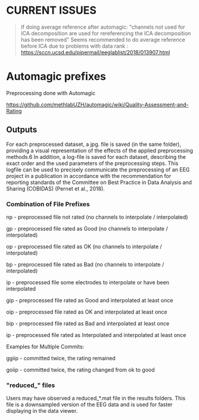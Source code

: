 # CURRENT ISSUES
> If doing average reference after automagic:   "channels not used for ICA decomposition are used for rereferencing the ICA decomposition has been removed"
Seems recommended to do average reference before ICA due to problems with data rank : https://sccn.ucsd.edu/pipermail/eeglablist/2018/013907.html





# Automagic prefixes
Preprocessing done with Automagic 

https://github.com/methlabUZH/automagic/wiki/Quality-Assessment-and-Rating


## Outputs 
For each preprocessed dataset, a jpg. file is saved (in the same folder), providing a visual representation of the effects of the applied preprocessing methods.6 In addition, a log-file is saved for each dataset, describing the exact order and the used parameters of the preprocessing steps. This logfile can be used to precisely communicate the preprocessing of an EEG project in a publication in accordance with the recommendation for reporting standards of the Committee on Best Practice in Data Analysis and Sharing (COBIDAS) (Pernet et al., 2018).

### Combination of File Prefixes

np - preprocessed file not rated (no channels to interpolate / interpolated) 

gp - preprocessed file rated as Good (no channels to interpolate / interpolated)

op - preprocessed file rated as OK (no channels to interpolate / interpolated)

bp - preprocessed file rated as Bad (no channels to interpolate / interpolated)

ip - preprocessed file some electrodes to interpolate or have been interpolated

gip - preprocessed file rated as Good and interpolated at least once

oip - preprocessed file rated as OK and interpolated at least once

bip - preprocessed file rated as Bad and interpolated at least once

ip - preprocessed file rated as Interpolated and interpolated at least once

Examples for Multiple Commits:

ggiip - committed twice, the rating remained

goiip - committed twice, the rating changed from ok to good

### "reduced_" files
Users may have observed a reduced_*.mat file in the results folders. This file is a downsampled version of the EEG data and is used for faster displaying in the data viewer.
